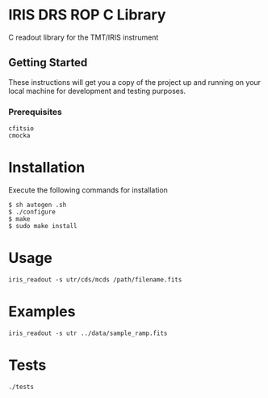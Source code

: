 IRIS DRS ROP C Library
=============================

C readout library for the TMT/IRIS instrument

## Getting Started
These instructions will get you a copy of the project up and running on your local machine for development and testing purposes. 

### Prerequisites
```
cfitsio
cmocka
```


# Installation


Execute the following commands for installation
```
$ sh autogen .sh
$ ./configure
$ make
$ sudo make install
```

# Usage
```
iris_readout -s utr/cds/mcds /path/filename.fits
```

# Examples
```
iris_readout -s utr ../data/sample_ramp.fits
```
# Tests
```
./tests
```

